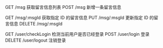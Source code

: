 GET     /msg              获取留言信息列表
POST    /msg              新增一条留言信息

GET     /msg/:msgId       获取指定 ID 的留言信息
PUT     /msg/:msgId       更新指定 ID 的留言信息
DELETE  /msg/:msgId

GET     /user/checkLogin  检测当前用户是否已经登录
POST    /user/login       登录
DELETE  /user/logout      注销登录
